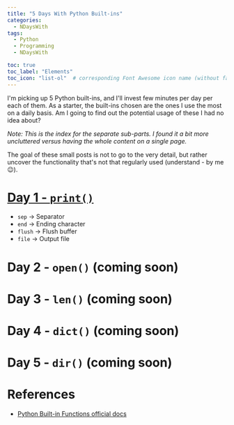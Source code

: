 ```yaml
---
title: "5 Days With Python Built-ins"
categories:
  - NDaysWith
tags:
  - Python
  - Programming
  - NDaysWith

toc: true
toc_label: "Elements"
toc_icon: "list-ol"  # corresponding Font Awesome icon name (without fa prefix)
---
```


I'm picking up 5 Python built-ins, and I'll invest few minutes per day per each of them. As a starter, the built-ins
chosen are the ones I use the most on a daily basis. Am I going to find out the potential usage of these 
I had no idea about? 

_Note: This is the index for the separate sub-parts. I found it a bit more uncluttered versus having the whole content 
on a single page._

The goal of these small posts is not to go to the very detail, but rather uncover the functionality that's 
not that regularly used (understand - by me :wink:).

# [Day 1 - `print()`](2025-10-12-5dayswith-python-builtins-print.md)

- `sep` &#8594; Separator
- `end` &#8594; Ending character
- `flush` &#8594; Flush buffer
- `file` &#8594; Output file

# Day 2 - `open()` (coming soon)

# Day 3 - `len()` (coming soon)

# Day 4 - `dict()` (coming soon)

# Day 5 - `dir()` (coming soon)



# References

- [Python Built-in Functions official docs](https://docs.python.org/3/library/functions.html)